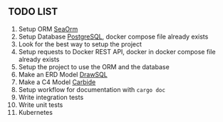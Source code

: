 ## TODO LIST
1. Setup ORM [SeaOrm](https://www.sea-ql.org/SeaORM/docs/index/)
2. Setup Database [PostgreSQL](https://www.postgresql.org/), docker compose file already exists
3. Look for the best way to setup the project
4. Setup requests to Docker REST API, docker in docker compose file already exists
5. Setup the project to use the ORM and the database
6. Make an ERD Model [DrawSQL](https://drawsql.app/)
7. Make a C4 Model [Carbide](https://carbide.dev/)
8. Setup workflow for documentation with `cargo doc`
9. Write integration tests
10. Write unit tests
11. Kubernetes